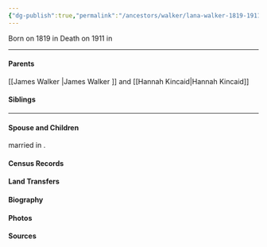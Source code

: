 ```yaml
---
{"dg-publish":true,"permalink":"/ancestors/walker/lana-walker-1819-1911/","tags":["Lana-Walker"]}
---
```


Born on  1819 in <!-- link to place -->
Death on 1911 in <!-- link to place -->

---
#### Parents

[[James Walker \|James Walker ]] and [[Hannah Kincaid\|Hannah Kincaid]]
#### Siblings
<!-- Link to sibling -->

---
#### Spouse and Children
<!-- Link to spouse --> married <!-- link to date --> in <!-- link to place -->.
<!-- Link to child -->

#### Census Records

#### Land Transfers

#### Biography

#### Photos

#### Sources

